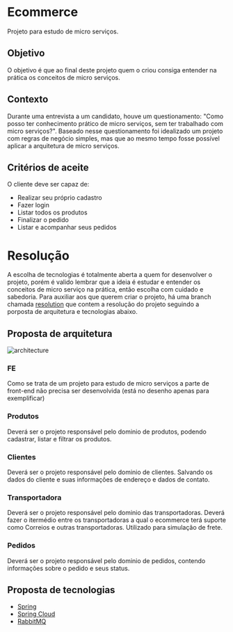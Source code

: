 # Ecommerce

Projeto para estudo de micro serviços.

## Objetivo

O objetivo é que ao final deste projeto quem o criou consiga entender na prática os conceitos de micro serviços.

## Contexto

Durante uma entrevista a um candidato, houve um questionamento: "Como posso ter conhecimento prático de micro serviços, sem ter trabalhado com micro serviços?". Baseado nesse questionamento foi idealizado um projeto com regras de negócio simples, mas que ao mesmo tempo fosse possível aplicar a arquitetura de micro serviços.

## Critérios de aceite

O cliente deve ser capaz de:

- Realizar seu próprio cadastro
- Fazer login
- Listar todos os produtos
- Finalizar o pedido
- Listar e acompanhar seus pedidos

# Resolução

A escolha de tecnologias é totalmente aberta a quem for desenvolver o projeto, porém é valido lembrar que a ideia é estudar e entender os conceitos de micro serviço na prática, então escolha com cuidado e sabedoria. Para auxiliar aos que querem criar o projeto, há uma branch chamada [resolution](https://github.com/LeonardoFerreiraa/ecommerce/tree/resolution) que contem a resolução do projeto seguindo a porposta de arquitetura e tecnologias abaixo.

## Proposta de arquitetura

![architecture](https://github.com/LeonardoFerreiraa/ecommerce/raw/master/diagrams/architecture.png)

### FE

Como se trata de um projeto para estudo de micro serviços a parte de front-end não precisa ser desenvolvida (está no desenho apenas para exemplificar)

### Produtos

Deverá ser o projeto responsável pelo dominio de produtos, podendo cadastrar, listar e filtrar os produtos.

### Clientes 

Deverá ser o projeto responsável pelo dominio de clientes. Salvando os dados do cliente e suas informações de endereço e dados de contato.

### Transportadora

Deverá ser o projeto responsável pelo dominio das transportadoras. Deverá fazer o itermédio entre os transportadoras a qual o ecommerce terá suporte como Correios e outras transportadoras. Utilizado para simulação de frete.

### Pedidos

Deverá ser o projeto responsável pelo dominio de pedidos, contendo informações sobre o pedido e seus status.

## Proposta de tecnologias

- [Spring](https://spring.io)
- [Spring Cloud](https://spring.io/projects/spring-cloud)
- [RabbitMQ](https://www.rabbitmq.com)
